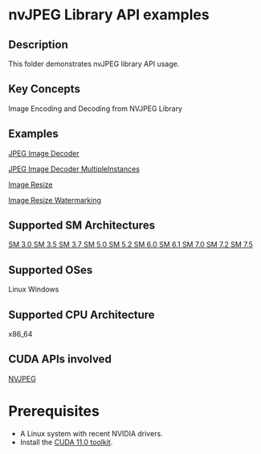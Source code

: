 # nvJPEG Library API examples

## Description

This folder demonstrates nvJPEG library API usage.

## Key Concepts

Image Encoding and Decoding from NVJPEG Library

## Examples

[JPEG Image Decoder](nvJPEG-Decoder/)

[JPEG Image Decoder MultipleInstances](nvJPEG-Decoder-MultipleInstances/)

[Image Resize](Image-Resize/)

[Image Resize Watermarking](Image-Resize-WaterMark/)

## Supported SM Architectures

[SM 3.0 ](https://developer.nvidia.com/cuda-gpus)  [SM 3.5 ](https://developer.nvidia.com/cuda-gpus)  [SM 3.7 ](https://developer.nvidia.com/cuda-gpus)  [SM 5.0 ](https://developer.nvidia.com/cuda-gpus)  [SM 5.2 ](https://developer.nvidia.com/cuda-gpus)  [SM 6.0 ](https://developer.nvidia.com/cuda-gpus)  [SM 6.1 ](https://developer.nvidia.com/cuda-gpus)  [SM 7.0 ](https://developer.nvidia.com/cuda-gpus)  [SM 7.2 ](https://developer.nvidia.com/cuda-gpus)  [SM 7.5 ](https://developer.nvidia.com/cuda-gpus)

## Supported OSes

Linux Windows

## Supported CPU Architecture

x86_64

## CUDA APIs involved
[NVJPEG](https://docs.nvidia.com/cuda/nvjpeg/index.html)


# Prerequisites
- A Linux system with recent NVIDIA drivers.
- Install the [CUDA 11.0 toolkit](https://developer.nvidia.com/cuda-downloads).


